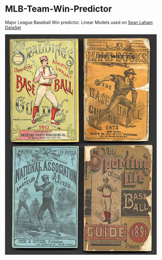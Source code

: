 # MLB-Team-Win-Predictor
Major League Baseball Win predictor. Linear Models used on  <a href="http://www.seanlahman.com/baseball-archive/statistics/">Sean Laham DataSet</a>


![title](images/OldTimeBaseball.jpg)
